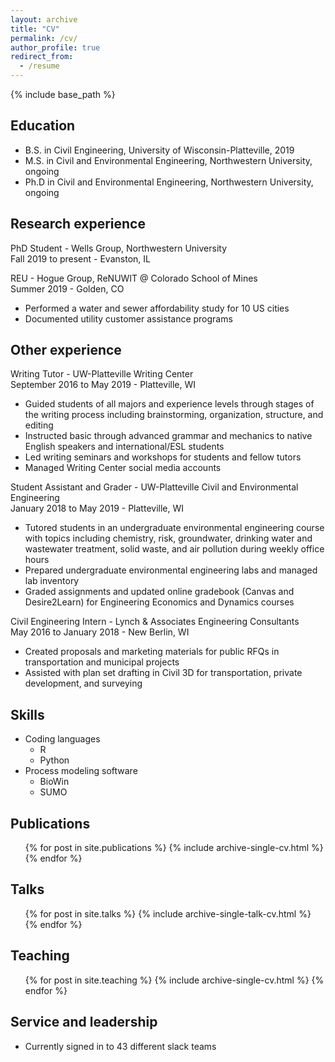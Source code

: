 ```yaml
---
layout: archive
title: "CV"
permalink: /cv/
author_profile: true
redirect_from:
  - /resume
---
```


{% include base_path %}

Education
-----
* B.S. in Civil Engineering, University of Wisconsin-Platteville, 2019
* M.S. in Civil and Environmental Engineering, Northwestern University, ongoing
* Ph.D in Civil and Environmental Engineering, Northwestern University, ongoing


Research experience
-----

PhD Student - Wells Group, Northwestern University  
Fall 2019 to present - Evanston, IL

REU - Hogue Group, ReNUWIT @ Colorado School of Mines  
Summer 2019 - Golden, CO
* Performed a water and sewer affordability study for 10 US cities
* Documented utility customer assistance programs


Other experience
-----
Writing Tutor - UW-Platteville Writing Center  
September 2016 to May 2019 - Platteville, WI   
* Guided students of all majors and experience levels through stages of the writing process including brainstorming, organization, structure, and editing
* Instructed basic through advanced grammar and mechanics to native English speakers and international/ESL students
* Led writing seminars and workshops for students and fellow tutors
* Managed Writing Center social media accounts

Student Assistant and Grader - UW-Platteville Civil and Environmental Engineering  
January 2018 to May 2019 - Platteville, WI
* Tutored students in an undergraduate environmental engineering course with topics including chemistry, risk, groundwater, drinking water and wastewater treatment, solid waste, and air pollution during weekly office hours
* Prepared undergraduate environmental engineering labs and managed lab inventory
* Graded assignments and updated online gradebook (Canvas and Desire2Learn) for Engineering Economics and Dynamics courses

Civil Engineering Intern - Lynch & Associates Engineering Consultants   
May 2016 to January 2018 - New Berlin, WI  
* Created proposals and marketing materials for public RFQs in transportation and municipal projects
* Assisted with plan set drafting in Civil 3D for transportation,  private development, and surveying


Skills
-----
* Coding languages
  * R
  * Python
* Process modeling software
  * BioWin
  * SUMO

Publications
-----
  <ul>{% for post in site.publications %}
    {% include archive-single-cv.html %}
  {% endfor %}</ul>

Talks
-----
  <ul>{% for post in site.talks %}
    {% include archive-single-talk-cv.html %}
  {% endfor %}</ul>

Teaching
-----
  <ul>{% for post in site.teaching %}
    {% include archive-single-cv.html %}
  {% endfor %}</ul>

Service and leadership
-----
* Currently signed in to 43 different slack teams
